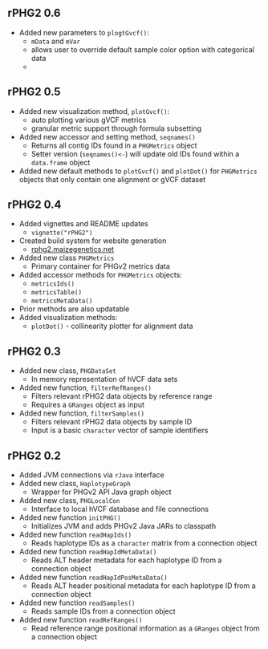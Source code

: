 ## rPHG2 0.6
* Added new parameters to `plogtGvcf()`:
  + `mData` and `mVar`
  + allows user to override default sample color option with categorical data
  + 
  


## rPHG2 0.5
* Added new visualization method, `plotGvcf()`:
  + auto plotting various gVCF metrics
  + granular metric support through formula subsetting
* Added new accessor and setting method, `seqnames()`
  + Returns all contig IDs found in a `PHGMetrics` object
  + Setter version (`seqnames()<-`) will update old IDs found within a
    `data.frame` object
* Added new default methods to `plotGvcf()` and `plotDot()` for `PHGMetrics`
  objects that only contain one alignment or gVCF dataset


## rPHG2 0.4
* Added vignettes and README updates
  + `vignette("rPHG2")`
* Created build system for website generation
  + [rphg2.maizegenetics.net](https://rphg2.maizegenetics.net)
* Added new class `PHGMetrics`
  + Primary container for PHGv2 metrics data
* Added accessor methods for `PHGMetrics` objects:
  + `metricsIds()`
  + `metricsTable()`
  + `metricsMetaData()`
* Prior methods are also updatable
* Added visualization methods:
  + `plotDot()` - collinearity plotter for alignment data


## rPHG2 0.3
* Added new class, `PHGDataSet`
  + In memory representation of hVCF data sets
* Added new function, `filterRefRanges()`
  + Filters relevant rPHG2 data objects by reference range
  + Requires a `GRanges` object as input
* Added new function, `filterSamples()`
  + Filters relevant rPHG2 data objects by sample ID
  + Input is a basic `character` vector of sample identifiers


## rPHG2 0.2
* Added JVM connections via `rJava` interface
* Added new class, `HaplotypeGraph`
  + Wrapper for PHGv2 API Java graph object
* Added new class, `PHGLocalCon`
  + Interface to local hVCF database and file connections
* Added new function `initPHG()`
  + Initializes JVM and adds PHGv2 Java JARs to classpath
* Added new function `readHapIds()`
  + Reads haplotype IDs as a `character` matrix from a connection object
* Added new function `readHapIdMetaData()`
  + Reads ALT header metadata for each haplotype ID from a connection object
* Added new function `readHapIdPosMetaData()`
  + Reads ALT header positional metadata for each haplotype ID from a connection object
* Added new function `readSamples()`
  + Reads sample IDs from a connection object
* Added new function `readRefRanges()`
  + Read reference range positional information as a `GRanges` object from a connection object


